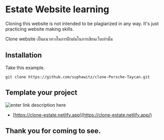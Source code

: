 # Estate Website learning

Cloning this website is not intended to be plagiarized in any way. It's just practicing website making skills.

 Clone website เป็นแนวทางในการฝึกฝนในการเขียนเว็บเท่านั้น 


## Installation

Take this example.

```git
git clone https://github.com/suphawitz/clone-Porsche-Taycan.git
```

## Template your project

![enter link description here](images/Zfull-page.png)
 - [https://clone-estate.netlify.app](https://clone-estate.netlify.app/)

## Thank you for coming to see.


